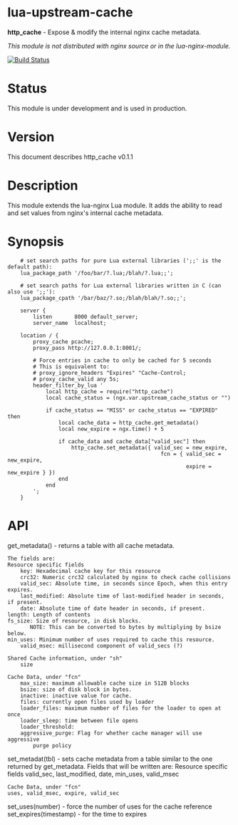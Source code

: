 lua-upstream-cache
==================

**http_cache** - Expose & modify the internal nginx cache metadata.

_This module is not distributed with nginx source or in the lua-nginx-module._

[![Build Status](https://travis-ci.org/sapo/lua-upstream-cache-nginx-module.svg?branch=master)](https://travis-ci.org/sapo/lua-upstream-cache-nginx-module)

Status
======

This module is under development and is used in production.

Version
=======

This document describes http_cache v0.1.1

Description
===========

This module extends the lua-nginx Lua module. It adds the ability to read
and set values from nginx's internal cache metadata.

Synopsis
========
```
    # set search paths for pure Lua external libraries (';;' is the default path):
    lua_package_path '/foo/bar/?.lua;/blah/?.lua;;';

    # set search paths for Lua external libraries written in C (can also use ';;'):
    lua_package_cpath '/bar/baz/?.so;/blah/blah/?.so;;';

    server {
        listen       8000 default_server;
        server_name  localhost;

    location / {
        proxy_cache pcache;
        proxy_pass http://127.0.0.1:8001/;

        # Force entries in cache to only be cached for 5 seconds
        # This is equivalent to:
        # proxy_ignore_headers "Expires" "Cache-Control;
        # proxy_cache_valid any 5s;
        header_filter_by_lua '
            local http_cache = require("http_cache")
            local cache_status = (ngx.var.upstream_cache_status or "")

            if cache_status == "MISS" or cache_status == "EXPIRED" then
                local cache_data = http_cache.get_metadata()
                local new_expire = ngx.time() + 5

                if cache_data and cache_data["valid_sec"] then
                    http_cache.set_metadata({ valid_sec = new_expire,
                                                fcn = { valid_sec = new_expire,
                                                        expire = new_expire } })
                end
            end
        ';
    }
```
API
===

get_metadata() - returns a table with all cache metadata.

    The fields are:
    Resource specific fields
        key: Hexadecimal cache key for this resource
        crc32: Numeric crc32 calculated by nginx to check cache collisions
        valid_sec: Absolute time, in seconds since Epoch, when this entry expires.
        last_modified: Absolute time of last-modified header in seconds, if present.
        date: Absolute time of date header in seconds, if present.
	length: Length of contents
	fs_size: Size of resource, in disk blocks.
           NOTE: This can be converted to bytes by multiplying by bsize below.
	min_uses: Minimum number of uses required to cache this resource.
        valid_msec: millisecond component of valid_secs (?)

    Shared Cache information, under "sh"
        size

    Cache Data, under "fcn"
        max_size: maximum allowable cache size in 512B blocks
        bsize: size of disk block in bytes.
        inactive: inactive value for cache.
        files: currently open files used by loader
        loader_files: maximum number of files for the loader to open at once
        loader_sleep: time between file opens
        loader_threshold:
        aggressive_purge: Flag for whether cache manager will use aggressive
            purge policy

set_metadat(tbl) - sets cache metadata from a table similar to the one
    returned by get_metadata. Fields that will be written are:
    Resource specific fields
    valid_sec, last_modified, date, min_uses, valid_msec

    Cache Data, under "fcn"
    uses, valid_msec, expire, valid_sec

set_uses(number) - force the number of uses for the cache reference
set_expires(timestamp) - for the time to expires
